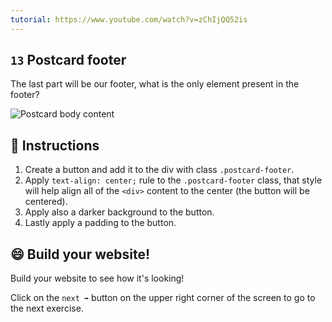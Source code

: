 ```yaml
---
tutorial: https://www.youtube.com/watch?v=zChIjQQ52is
---
```


## `13` Postcard footer

The last part will be our footer, what is the only element present in the footer?

![Postcard body content](../../assets/13.gif)

## 📝 Instructions

1. Create a button and add it to the div with class `.postcard-footer`.
2. Apply `text-align: center;` rule to the `.postcard-footer` class, that style will help align all of the `<div>` content to the center (the button will be centered). 
3. Apply also a darker background to the button.
4. Lastly apply a padding to the button.

## 😄 Build your website!

Build your website to see how it's looking!

Click on the `next ➡` button on the upper right corner of the screen to go to the next exercise.
